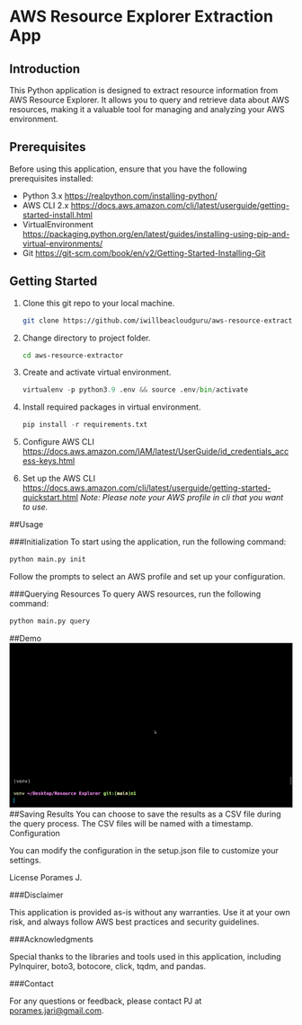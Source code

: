# AWS Resource Explorer Extraction App

## Introduction

This Python application is designed to extract resource information from AWS Resource Explorer. It allows you to query and retrieve data about AWS resources, making it a valuable tool for managing and analyzing your AWS environment.

## Prerequisites

Before using this application, ensure that you have the following prerequisites installed:

- Python 3.x
    https://realpython.com/installing-python/
- AWS CLI 2.x
    https://docs.aws.amazon.com/cli/latest/userguide/getting-started-install.html
- VirtualEnvironment
    https://packaging.python.org/en/latest/guides/installing-using-pip-and-virtual-environments/
- Git
    https://git-scm.com/book/en/v2/Getting-Started-Installing-Git

## Getting Started
1. Clone this git repo to your local machine.
    ``` bash
    git clone https://github.com/iwillbeacloudguru/aws-resource-extractor.git
    ```
2. Change directory to project folder.
    ``` bash
    cd aws-resource-extractor
    ```
3. Create and activate virtual environment.
    ``` Python
    virtualenv -p python3.9 .env && source .env/bin/activate
    ```
3. Install required packages in virtual environment.
    ``` Python
    pip install -r requirements.txt
    ```
4. Configure AWS CLI
    https://docs.aws.amazon.com/IAM/latest/UserGuide/id_credentials_access-keys.html

5. Set up the AWS CLI
    https://docs.aws.amazon.com/cli/latest/userguide/getting-started-quickstart.html
    <i>Note: Please note your AWS profile in cli that you want to use.</i>

##Usage

###Initialization
To start using the application, run the following command:

``` bash
python main.py init
```
Follow the prompts to select an AWS profile and set up your configuration.

###Querying Resources
To query AWS resources, run the following command:
``` bash
python main.py query
```
##Demo
![Alt text](<CleanShot 2567-01-08 at 12.02.08.gif>)
##Saving Results
You can choose to save the results as a CSV file during the query process. The CSV files will be named with a timestamp.
Configuration

You can modify the configuration in the setup.json file to customize your settings.

License
Porames J.
<!-- This application is open-source and available under the MIT License. -->

###Disclaimer

This application is provided as-is without any warranties. Use it at your own risk, and always follow AWS best practices and security guidelines.

###Acknowledgments

Special thanks to the libraries and tools used in this application, including PyInquirer, boto3, botocore, click, tqdm, and pandas.

###Contact

For any questions or feedback, please contact PJ at porames.jari@gmail.com.